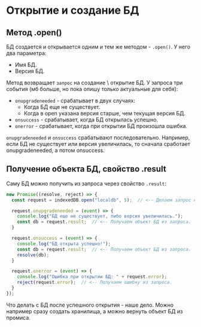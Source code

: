 # Открытие и создание БД

## Метод .open()

БД создается и открывается одним и тем же методом - `.open()`. У него два параметра:

* Имя БД.
* Версия БД.

Метод возвращает `запрос` на создание \ открытие БД. У запроса три события (мб больше, но пока опишу только актуальные для себя):

* `onupgradeneeded` - срабатывает в двух случаях:
  * Когда БД еще не существует.
  * Когда в open указана версия старше, чем текущая версия БД.
* `onsuccess` - срабатывает, когда БД открылась успешно.
* `onerror` - срабатывает, когда при открытии БД произошла ошибка.

`onupgradeneeded` и `onsuccess` срабатывают последовательно. Например, если БД не существует или версия увеличилась, то сначала сработает onupgradeneeded, а потом onsuccess.

## Получение объекта БД, свойство .result

Саму БД можно получить из запроса через свойство `.result`:

```javascript
new Promise((resolve, reject) => {
  const request = indexedDB.open("localdb", 5);  // <-- Делаем запрос на открытие.

  request.onupgradeneeded = (event) => {
    console.log("БД еще не существует, либо версия увеличилась.");
    const db = request.result;  // <-- Получаем объект БД из запроса.
  }

  request.onsuccess = (event) => {
    console.log("БД открыта успешно!");
    const db = request.result;  // <-- Получаем объект БД из запроса.
    resolve(db);
  }

  request.onerror = (event) => {
    console.log("Ошибка при открытии БД: " + request.error);
    reject(request.error);  // <-- Получаем ошибку из запроса.
  }
});
```

Что делать с БД после успешного открытия - наше дело. Можно например сразу создать хранилища, а можно вернуть объект БД из промиса.